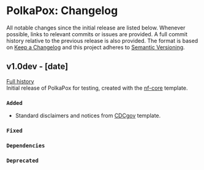 # PolkaPox: Changelog

All notable changes since the initial release are listed below. Whenever possible, links to relevant commits or issues are provided. A full commit history relative to the previous release is also provided. The format is based on [Keep a Changelog](https://keepachangelog.com/en/1.0.0/)
and this project adheres to [Semantic Versioning](https://semver.org/spec/v2.0.0.html).

## v1.0dev - [date]
[Full history]()  
Initial release of PolkaPox for testing, created with the [nf-core](https://nf-co.re/) template.

### `Added`
- Standard disclaimers and notices from [CDCgov](https://github.com/CDCgov/template) template.

### `Fixed`

### `Dependencies`

### `Deprecated`
